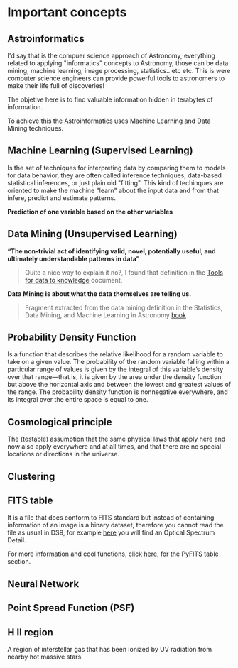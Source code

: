 Important concepts
=================

Astroinformatics
-----------------
I'd say that is the compuer science approach of Astronomy, everything related to applying "informatics" concepts to Astronomy, those can be data mining, machine learning, image processing, statistics.. etc etc.
This is were computer science engineers can provide powerful tools to astronomers to make their life full of discoveries!

The objetive here is to find valuable information hidden in terabytes of information.

To achieve this the Astroinformatics uses Machine Learning and Data Mining techniques.

Machine Learning (Supervised Learning)
-----------------
Is the set of techniques for interpreting data by comparing them to models for data behavior, they are often called inference techniques, data-based statistical inferences, or just plain old "fitting".
This kind of techinques are oriented to make the machine "learn" about the input data and from that infere, predict and estimate patterns. 

**Prediction of one variable based on the other variables**

Data Mining (Unsupervised Learning)
-----------------
**“The non-trivial act of identifying valid, novel, potentially useful, and ultimately understandable patterns in data”**

> Quite a nice way to explain it no?, I found that definition in the [Tools for data to knowledge](http://www.usvao.org/documents/ProjectPlans/ToolsforDatatoKnowledge/Tools%20for%20Data%20to%20Knowledge.pdf) document.

**Data Mining is about what the data themselves are telling us.**

> Fragment extracted from the data mining definition in the Statistics, Data Mining, and Machine Learning in Astronomy [book](http://press.princeton.edu/titles/10159.html) 

Probability Density Function
-------------------
Is a function that describes the relative likelihood for a random variable to take on a given value. The probability of the random variable falling within a particular range of values is given by the integral of this variable’s density over that range—that is, it is given by the area under the density function but above the horizontal axis and between the lowest and greatest values of the range. The probability density function is nonnegative everywhere, and its integral over the entire space is equal to one.

Cosmological principle
-----------------
The (testable) assumption that the same physical laws that apply here and now also apply everywhere and at all times, and that there are no special locations or directions in the universe.

Clustering
-----------------

FITS table
-----------------
It is a file that does conform to FITS standard but instead of containing information of an image is a binary dataset, therefore you cannot read the file as usual in DS9, for example [here](http://dr10.sdss3.org/spectrumDetail?mjd=55359&fiber=408&plateid=4055) you will find an Optical Spectrum Detail.

For more information and cool functions, click [here](https://pythonhosted.org/pyfits/users_guide/users_table.html), for the PyFITS table section.

Neural Network
-----------------

Point Spread Function (PSF)
-----------------

H II region
-----------------
A region of interstellar gas that has been ionized by UV radiation from nearby hot massive stars.
